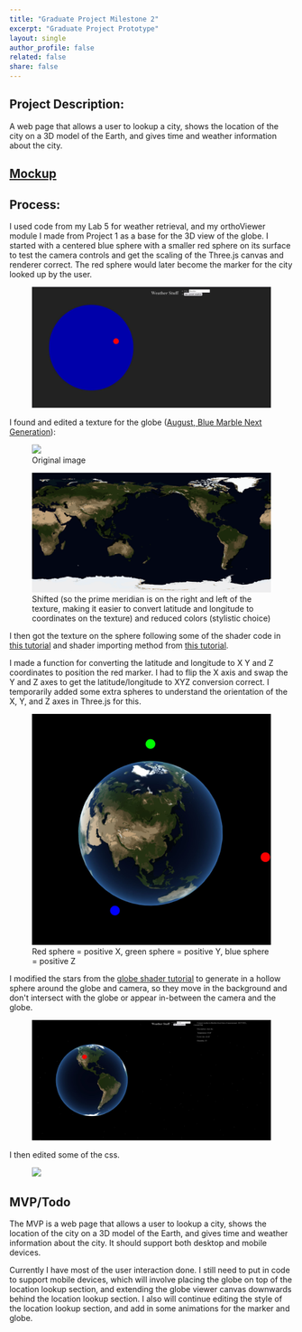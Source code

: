 ```yaml
---
title: "Graduate Project Milestone 2"
excerpt: "Graduate Project Prototype"
layout: single
author_profile: false
related: false
share: false
---
```


## Project Description:
A web page that allows a user to lookup a city, shows the location of the city on a 3D model of the Earth, and gives time and weather information about the city.

## [Mockup](https://creative.colorado.edu/~myco6347/fwd/Projects/GradProjectm2/)

## Process:

I used code from my Lab 5 for weather retrieval, and my orthoViewer module I made from Project 1 as a base for the 3D view of the globe. I started with a centered blue sphere with a smaller red sphere on its surface to test the camera controls and get the scaling of the Three.js canvas and renderer correct. The red sphere would later become the marker for the city looked up by the user.

<figure class="align-center">
	<a href="/assets/images/atls5630/gradprojectm1progress1.JPG"><img src="/assets/images/atls5630/gradprojectm1progress1.JPG"></a>
  <figcaption></figcaption>
</figure>

I found and edited a texture for the globe ([August, Blue Marble Next Generation](https://visibleearth.nasa.gov/images/74117/august-blue-marble-next-generation/74119l)):
<figure class="align-center">
	<a href="https://eoimages.gsfc.nasa.gov/images/imagerecords/74000/74117/world.200408.3x5400x2700.png"><img src="/assets/images/atls5630/world.200408.3x5400x2700.png"></a>
  <figcaption>Original image</figcaption>
</figure>

<figure class="align-center">
	<a href="/assets/images/atls5630/world.200408.3x5400x2700edit2.png"><img src="/assets/images/atls5630/world.200408.3x5400x2700edit2.png"></a>
  <figcaption>Shifted (so the prime meridian is on the right and left of the texture, making it easier to convert latitude and longitude to coordinates on the texture) and reduced colors (stylistic choice)</figcaption>
</figure>

I then got the texture on the sphere following some of the shader code in [this tutorial](https://www.youtube.com/watch?v=vM8M4QloVL0) and shader importing method from [this tutorial](https://www.youtube.com/watch?v=gDQBbDlAEKs).

I made a function for converting the latitude and longitude to X Y and Z coordinates to position the red marker. I had to flip the X axis and swap the Y and Z axes to get the latitude/longitude to XYZ conversion correct. I temporarily added some extra spheres to understand the orientation of the X, Y, and Z axes in Three.js for this.

<figure class="align-center">
	<a href="/assets/images/atls5630/gradprojectm1progress2.JPG"><img src="/assets/images/atls5630/gradprojectm1progress2.JPG"></a>
  <figcaption>Red sphere = positive X, green sphere = positive Y, blue sphere = positive Z</figcaption>
</figure>

I modified the stars from the [globe shader tutorial](https://www.youtube.com/watch?v=vM8M4QloVL0) to generate in a hollow sphere around the globe and camera, so they move in the background and don't intersect with the globe or appear in-between the camera and the globe.

<figure class="align-center">
	<a href="/assets/images/atls5630/gradprojectm1progress3.JPG"><img src="/assets/images/atls5630/gradprojectm1progress3.JPG"></a>
  <figcaption></figcaption>
</figure>

I then edited some of the css.

<figure class="align-center">
	<a href="/assets/images/atls5630/gradprojectm2mockup.gif"><img src="/assets/images/atls5630/gradprojectm2mockup.gif"></a>
  <figcaption></figcaption>
</figure>


## MVP/Todo
The MVP is a web page that allows a user to lookup a city, shows the location of the city on a 3D model of the Earth, and gives time and weather information about the city. It should support both desktop and mobile devices.

Currently I have most of the user interaction done. I still need to put in code to support mobile devices, which will involve placing the globe on top of the location lookup section, and extending the globe viewer canvas downwards behind the location lookup section. I also will continue editing the style of the location lookup section, and add in some animations for the marker and globe.
